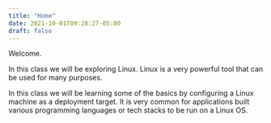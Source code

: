 ```yaml
---
title: "Home"
date: 2021-10-01T09:28:27-05:00
draft: false
---
```


Welcome.

In this class we will be exploring Linux. Linux is a very powerful tool that can be used for many purposes.

In this class we will be learning some of the basics by configuring a Linux machine as a deployment target. It is very common for applications built various programming languages or tech stacks to be run on a Linux OS.